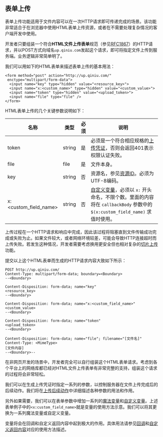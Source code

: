 <a name="form-upload"></a>
## 表单上传

表单上传功能适用于文件内容可以在一次HTTP请求即可传递完成的场景。该功能非常适合于在浏览器中使用HTML表单上传资源，或者在不需要处理复杂情况的客户端开发中使用。

开发者只要组装一个符合**HTML文件上传表单**规范（参见[RFC1867](http://www.ietf.org/rfc/rfc1867.txt)）的HTTP请求，并以POST方式向域名`up.qiniu.com`发起这个请求，即可将指定文件上传到服务端。业务逻辑非常简单明了。

我们可以用如下的HTML表单来描述表单上传的基本用法：

```
<form method="post" action="http://up.qiniu.com/"
 enctype="multipart/form-data">
  <input name="key" type="hidden" value="<resource_key>">
  <input name="x:<custom_name>" type="hidden" value="<custom_value>">
  <input name="token" type="hidden" value="<upload_token>">
  <input name="file" type="file" />
</form>
```

HTML表单上传的几个关键参数说明如下：

名称        | 类型   | 必须 | 说明
------------|--------|------|-------------------------------------
token       | string | 是   | 必须是一个符合相应规格的[上传凭证]()，否则会返回401表示权限认证失败。
file        | file   | 是   | 文件本身。
key         | string | 否   | 资源名，参见[资源ID]()。必须为UTF-8编码。
x:\<custom_field_name\> | string | 否 | [自定义变量](#xVariables)，必须以 `x:` 开头命名，不限个数。里面的内容将在 `callbackBody` 参数中的 `$(x:custom_field_name)` 求值时使用。

上传过程在一个HTTP请求和响应中完成，因此该过程将阻塞直到文件传输成功完成或失败为止。如果文件较大，或者网络环境较差，可能会导致HTTP连接超时而上传失败。若发生这种情况，开发者需要考虑换用更安全但也相对复杂的[切片上传]()功能。

提交以上这个HTML表单而生成的HTTP请求内容大致如下所示：

```
POST http://up.qiniu.com/
Content-Type: multipart/form-data; boundary=<Boundary>
--<Boundary>

Content-Disposition: form-data; name="key"
<resource_key>
--<Boundary>

Content-Disposition: form-data; name="x:<custom_field_name>"
<custom_value>
--<Boundary>

Content-Disposition: form-data; name="token"
<upload_token>
--<Boundary>

Content-Disposition: form-data; name="file"; filename="[文件名]"
Content-Type: <MimeType>
[文件内容]
--<Boundary>--
```

在非网页开发的场景中，开发者完全可以自行组装这个HTML表单请求。考虑到各个平台上的网络库都已经对HTML文件上传表单有非常完整的支持，组装这个请求的过程将会非常轻松。

我们可以在生成上传凭证时指定一系列的参数，以控制服务器在文件上传完成后的后续动作。我们将在[上传后续动作]()中详细描述各种参数的用法和作用。

另外如果需要，我们可以在表单参数中增加一系列的[魔法变量]()和[自定义变量]()。上述表单例子中的`<x:custom_field_name>`就是变量的使用方法示意。我们可以将其更换为一系列魔法变量或自定义变量。

变量将会在回调和自定义返回内容中起到极大的作用。具体用法请参见[回调]()和[自定义返回内容]()对应的使用方法描述。
